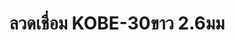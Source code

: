 ---
title: ลวดเชื่อม KOBE-30ขาว 2.6มม 
bestseller: true
image: https://res.cloudinary.com/dpogbaqgk/image/upload/v1750667892/377c7693fde54c82b23b657783f54314_qnum9x.jpg
description: ลวดเชื่อม KOBE-30ขาว 2.6มม  
category: ก่อสร้าง
features:
  - อะไหล่ ล้อรถเข็นปูน 
layout: product.njk
---